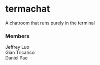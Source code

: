# termachat
A chatroom that runs purely in the terminal

### Members
Jeffrey Luo<br>
Gian Tricarico<br>
Daniel Pae